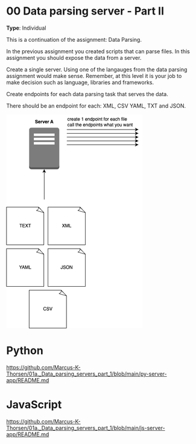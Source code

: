 # 00 Data parsing server - Part II

**Type**: Individual

This is a continuation of the assignment: Data Parsing.

In the previous assignment you created scripts that can parse files. In this assignment you should expose the data from a server.

Create a single server. Using one of the langauges from the data parsing assignment would make sense. 
Remember, at this level it is your job to make decision such as language, libraries and frameworks. 

Create endpoints for each data parsing task that serves the data. 

There should be an endpoint for each: XML, CSV YAML, TXT and JSON. 

<img src="./Data_parsing_server_Part_II.png">


# Python
https://github.com/Marcus-K-Thorsen/01a._Data_parsing_servers_part_1/blob/main/py-server-app/README.md

# JavaScript
https://github.com/Marcus-K-Thorsen/01a._Data_parsing_servers_part_1/blob/main/js-server-app/README.md